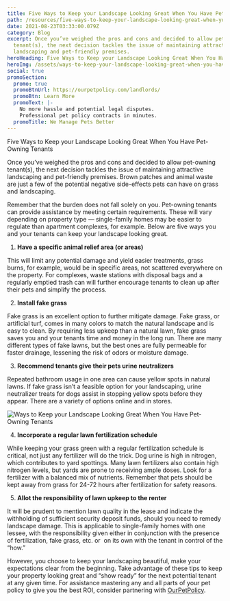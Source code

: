 ```yaml
---
title: Five Ways to Keep your Landscape Looking Great When You Have Pet-Owning Tenants
path: /resources/five-ways-to-keep-your-landscape-looking-great-when-you-have-pet-owning-tenants
date: 2021-08-23T03:33:00.079Z
category: Blog
excerpt: Once you’ve weighed the pros and cons and decided to allow pet-owning
  tenant(s), the next decision tackles the issue of maintaining attractive
  landscaping and pet-friendly premises.
heroHeading: Five Ways to Keep your Landscape Looking Great When You Have Pet-Owning Tenants
heroImg: /assets/ways-to-keep-your-landscape-looking-great-when-you-have-pet-owning-tenants.png
social: true
promoSection:
  promo: true
  promoBtnUrl: https://ourpetpolicy.com/landlords/
  promoBtn: Learn More
  promoText: |-
    No more hassle and potential legal disputes.
    Professional pet policy contracts in minutes.
  promoTitle: We Manage Pets Better​
---
```

Five Ways to Keep your Landscape Looking Great When You Have Pet-Owning Tenants

Once you’ve weighed the pros and cons and decided to allow pet-owning tenant(s), the next decision tackles the issue of maintaining attractive landscaping and pet-friendly premises. Brown patches and animal waste are just a few of the potential negative side-effects pets can have on grass and landscaping.

Remember that the burden does not fall solely on you. Pet-owning tenants can provide assistance by meeting certain requirements. These will vary depending on property type — single-family homes may be easier to regulate than apartment complexes, for example. Below are five ways you and your tenants can keep your landscape looking great.

1. **Have a specific animal relief area (or areas)**

This will limit any potential damage and yield easier treatments, grass burns, for example, would be in specific areas, not scattered everywhere on the property. For complexes, waste stations with disposal bags and a regularly emptied trash can will further encourage tenants to clean up after their pets and simplify the process.

2. **Install fake grass**

Fake grass is an excellent option to further mitigate damage. Fake grass, or artificial turf, comes in many colors to match the natural landscape and is easy to clean. By requiring less upkeep than a natural lawn, fake grass saves you and your tenants time and money in the long run. There are many different types of fake lawns, but the best ones are fully permeable for faster drainage, lessening the risk of odors or moisture damage. 

3. **Recommend tenants give their pets urine neutralizers**

Repeated bathroom usage in one area can cause yellow spots in natural lawns. If fake grass isn’t a feasible option for your landscaping, urine neutralizer treats for dogs assist in stopping yellow spots before they appear. There are a variety of options online and in stores. 

![Ways to Keep your Landscape Looking Great When You Have Pet-Owning Tenants](/assets/ways-to-keep-landscape-looking-great-when-you-have-pet-owning-tenants.png "Ways to Keep your Landscape Looking Great When You Have Pet-Owning Tenants")

4. **Incorporate a regular lawn fertilization schedule**

While keeping your grass green with a regular fertilization schedule is critical, not just any fertilizer will do the trick. Dog urine is high in nitrogen, which contributes to yard spottings. Many lawn fertilizers also contain high nitrogen levels, but yards are prone to receiving ample doses. Look for a fertilizer with a balanced mix of nutrients. Remember that pets should be kept away from grass for 24-72 hours after fertilization for safety reasons.

5. **Allot the responsibility of lawn upkeep to the renter**

It will be prudent to mention lawn quality in the lease and indicate the withholding of sufficient security deposit funds, should you need to remedy landscape damage. This is applicable to single-family homes with one lessee, with the responsibility given either in conjunction with the presence of fertilization, fake grass, etc. or  on its own with the tenant in control of the “how.”

However, you choose to keep your landscaping beautiful, make your expectations clear from the beginning. Take advantage of these tips to keep your property looking great and “show ready” for the next potential tenant at any given time. For assistance mastering any and all parts of your pet policy to give you the best ROI, consider partnering with [OurPetPolicy](https://www.ourpetpolicy.com/landlords/).